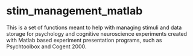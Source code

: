 # stim_management_matlab
This is a set of functions meant to help with managing stimuli and data storage for psychology and cognitive neuroscience experiments created with Matlab based experiment presentation programs, such as Psychtoolbox and Cogent 2000. 
